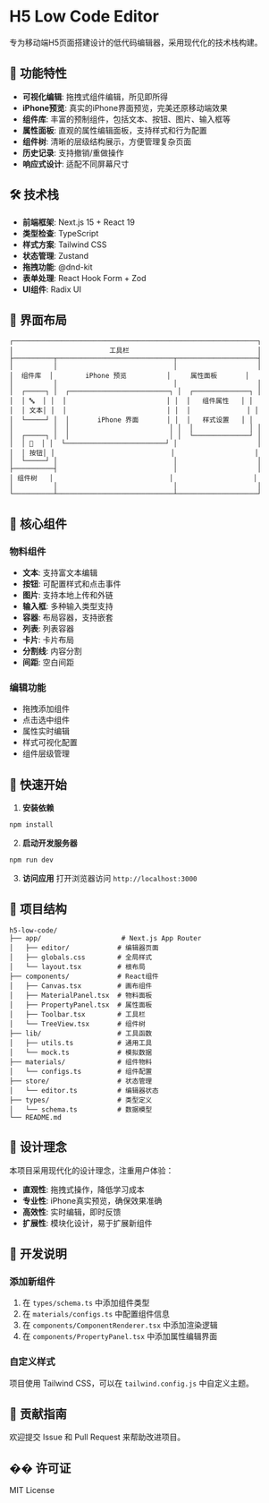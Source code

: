 # H5 Low Code Editor

专为移动端H5页面搭建设计的低代码编辑器，采用现代化的技术栈构建。

## 🚀 功能特性

- **可视化编辑**: 拖拽式组件编辑，所见即所得
- **iPhone预览**: 真实的iPhone界面预览，完美还原移动端效果
- **组件库**: 丰富的预制组件，包括文本、按钮、图片、输入框等
- **属性面板**: 直观的属性编辑面板，支持样式和行为配置
- **组件树**: 清晰的层级结构展示，方便管理复杂页面
- **历史记录**: 支持撤销/重做操作
- **响应式设计**: 适配不同屏幕尺寸

## 🛠️ 技术栈

- **前端框架**: Next.js 15 + React 19
- **类型检查**: TypeScript
- **样式方案**: Tailwind CSS
- **状态管理**: Zustand
- **拖拽功能**: @dnd-kit
- **表单处理**: React Hook Form + Zod
- **UI组件**: Radix UI

## 📱 界面布局

```
┌─────────────────────────────────────────────────────────────┐
│                        工具栏                                │
├──────────┬─────────────────────────────┬────────────────────┤
│          │                             │                    │
│  组件库  │        iPhone 预览          │     属性面板       │
│          │                             │                    │
│  ┌─────┐ │  ┌─────────────────────────┐ │  ┌──────────────┐ │
│  │ 🔤  │ │  │                         │ │  │   组件属性   │ │
│  │ 文本│ │  │                         │ │  │              │ │
│  └─────┘ │  │       iPhone 界面       │ │  │   样式设置   │ │
│          │  │                         │ │  │              │ │
│  ┌─────┐ │  │                         │ │  └──────────────┘ │
│  │ 🔘  │ │  └─────────────────────────┘ │                    │
│  │ 按钮│ │                             │                    │
│  └─────┘ │                             │                    │
├──────────┤                             │                    │
│ 组件树   │                             │                    │
│          │                             │                    │
└──────────┴─────────────────────────────┴────────────────────┘
```

## 🎯 核心组件

### 物料组件
- **文本**: 支持富文本编辑
- **按钮**: 可配置样式和点击事件
- **图片**: 支持本地上传和外链
- **输入框**: 多种输入类型支持
- **容器**: 布局容器，支持嵌套
- **列表**: 列表容器
- **卡片**: 卡片布局
- **分割线**: 内容分割
- **间距**: 空白间距

### 编辑功能
- 拖拽添加组件
- 点击选中组件
- 属性实时编辑
- 样式可视化配置
- 组件层级管理

## 🚀 快速开始

1. **安装依赖**
```bash
npm install
```

2. **启动开发服务器**
```bash
npm run dev
```

3. **访问应用**
打开浏览器访问 `http://localhost:3000`

## 📂 项目结构

```
h5-low-code/
├── app/                    # Next.js App Router
│   ├── editor/            # 编辑器页面
│   ├── globals.css        # 全局样式
│   └── layout.tsx         # 根布局
├── components/            # React组件
│   ├── Canvas.tsx         # 画布组件
│   ├── MaterialPanel.tsx  # 物料面板
│   ├── PropertyPanel.tsx  # 属性面板
│   ├── Toolbar.tsx        # 工具栏
│   └── TreeView.tsx       # 组件树
├── lib/                   # 工具函数
│   ├── utils.ts           # 通用工具
│   └── mock.ts            # 模拟数据
├── materials/             # 组件物料
│   └── configs.ts         # 组件配置
├── store/                 # 状态管理
│   └── editor.ts          # 编辑器状态
├── types/                 # 类型定义
│   └── schema.ts          # 数据模型
└── README.md
```

## 🎨 设计理念

本项目采用现代化的设计理念，注重用户体验：

- **直观性**: 拖拽式操作，降低学习成本
- **专业性**: iPhone真实预览，确保效果准确
- **高效性**: 实时编辑，即时反馈
- **扩展性**: 模块化设计，易于扩展新组件

## 📝 开发说明

### 添加新组件

1. 在 `types/schema.ts` 中添加组件类型
2. 在 `materials/configs.ts` 中配置组件信息
3. 在 `components/ComponentRenderer.tsx` 中添加渲染逻辑
4. 在 `components/PropertyPanel.tsx` 中添加属性编辑界面

### 自定义样式

项目使用 Tailwind CSS，可以在 `tailwind.config.js` 中自定义主题。

## 🤝 贡献指南

欢迎提交 Issue 和 Pull Request 来帮助改进项目。

## �� 许可证

MIT License 